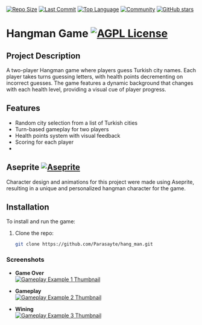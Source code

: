 [![Repo Size](https://img.shields.io/github/repo-size/Parasayte/hang_man?color=blue&style=plastic)](https://github.com/Parasayte/hang_man)
[![Last Commit](https://img.shields.io/github/last-commit/Parasayte/hang_man?color=crimson&style=plastic)](https://github.com/Parasayte/hang_man/commits)
[![Top Language](https://img.shields.io/github/languages/top/Parasayte/hang_man?color=indigo&style=plastic)](https://github.com/Parasayte/hang_man)
[![Community](https://img.shields.io/badge/Community-Active-brightgreen&style=plastic)](https://github.com/Parasayte/hang_man/discussions)
[![GitHub stars](https://img.shields.io/github/stars/Parasayte/hang_man?color=darkblue&style=social)](https://github.com/Parasayte/hang_man/stargazers)

# Hangman Game [![AGPL License](https://img.shields.io/badge/CSharp-Project-purple?style=plastic)](https://learn.microsoft.com/tr-tr/dotnet/csharp/)



## Project Description

A two-player Hangman game where players guess Turkish city names. Each player takes turns guessing letters, with health points decrementing on incorrect guesses. The game features a dynamic background that changes with each health level, providing a visual cue of player progress.

## Features

- Random city selection from a list of Turkish cities
- Turn-based gameplay for two players
- Health points system with visual feedback
- Scoring for each player
- 
## Aseprite  [![Aseprite](https://img.shields.io/badge/-gray?style=flat&logo=aseprite&label=Aseprite)](https://www.aseprite.org/)
Character design and animations for this project were made using Aseprite, resulting in a unique and personalized hangman character for the game.

## Installation

To install and run the game:

1. Clone the repo:
   ```bash
   git clone https://github.com/Parasayte/hang_man.git


###  Screenshots
- **Game Over**  
  [![Gameplay Example 1 Thumbnail](https://thumbs2.imgbox.com/1d/f9/D2CSfkQO_t.jpg)](https://imgbox.com/D2CSfkQO)

- **Gameplay**  
  [![Gameplay Example 2 Thumbnail](https://thumbs2.imgbox.com/87/bc/vZeKvRkS_t.jpg)](https://imgbox.com/vZeKvRkS)

- **Wining**  
  [![Gameplay Example 3 Thumbnail](https://thumbs2.imgbox.com/5e/c6/0UcegEHv_t.jpg)](https://imgbox.com/0UcegEHv)

